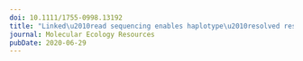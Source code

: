 ```yaml
---
doi: 10.1111/1755-0998.13192
title: "Linked\u2010read sequencing enables haplotype\u2010resolved resequencing at population scale"
journal: Molecular Ecology Resources
pubDate: 2020-06-29
---
```

